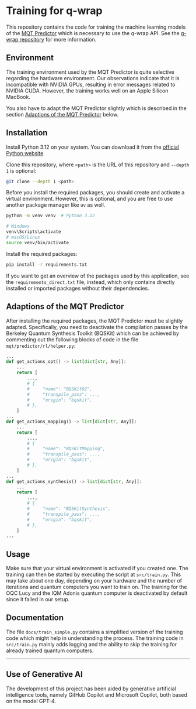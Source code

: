 # Training for q-wrap

This repository contains the code for training the machine learning models of the
[MQT Predictor](https://github.com/munich-quantum-toolkit/predictor) which is necessary to use the q-wrap API.
See the [q-wrap repository](https://github.com/q-wrap/q-wrap) for more information.

## Environment

The training environment used by the MQT Predictor is quite selective regarding the hardware environment. Our
observations indicate that it is incompatible with NVIDIA GPUs, resulting in error messages related to NVIDIA CUDA.
However, the training works well on an Apple Silicon MacBook.

You also have to adapt the MQT Predictor slightly which is described in the section
[Adaptions of the MQT Predictor](#adaptions-of-the-mqt-predictor) below.

## Installation

Install Python 3.12 on your system. You can download it from the
[official Python website](https://www.python.org/downloads/release/python-31210/).

Clone this repository, where `<path>` is the URL of this repository and `--depth 1` is optional:

```bash
git clone --depth 1 <path>
```

Before you install the required packages, you should create and activate a virtual environment. However, this is
optional, and you are free to use another package manager like `uv` as well.

```bash
python -m venv venv  # Python 3.12

# Windows
venv\Scripts\activate
# macOS/Linux
source venv/bin/activate
```

Install the required packages:

```bash
pip install -r requirements.txt
```

If you want to get an overview of the packages used by this application, see the `requirements_direct.txt` file,
instead, which only contains directly installed or imported packages without their dependencies.

## Adaptions of the MQT Predictor

After installing the required packages, the MQT Predictor must be slightly adapted. Specifically, you need to 
deactivate the compilation passes by the Berkeley Quantum Synthesis Toolkit (BQSKit) which can be achieved by
commenting out the following blocks of code in the file `mqt/predictor/rl/helper.py`:

```Python
...
def get_actions_opt() -> list[dict[str, Any]]:
    ...
    return [
        ...,
        # {
        #     "name": "BQSKitO2",
        #     "transpile_pass": ...,
        #     "origin": "bqskit",
        # },
    ]
...
def get_actions_mapping() -> list[dict[str, Any]]:
    ...
    return [
        ...,
        # {
        #     "name": "BQSKitMapping",
        #     "transpile_pass": ...,
        #     "origin": "bqskit",
        # },
    ]
...
def get_actions_synthesis() -> list[dict[str, Any]]:
    ...
    return [
        ...,
        # {
        #     "name": "BQSKitSynthesis",
        #     "transpile_pass": ...,
        #     "origin": "bqskit",
        # },
    ]   
...
```

## Usage

Make sure that your virtual environment is activated if you created one. The training can then be started by
executing the script at `src/train.py`. This may take about one day, depending on your hardware and the number of
iterations and quantum computers you want to train on. The training for the OQC Lucy and the IQM Adonis quantum
computer is deactivated by default since it failed in our setup.

## Documentation

The file `docs/train_simple.py` contains a simplified version of the training code which might help in understanding
the process. The training code in `src/train.py` mainly adds logging and the ability to skip the training for 
already trained quantum computers.

---

## Use of Generative AI

The development of this project has been aided by generative artificial intelligence tools, namely GitHub Copilot and
Microsoft Copilot, both based on the model GPT-4.
